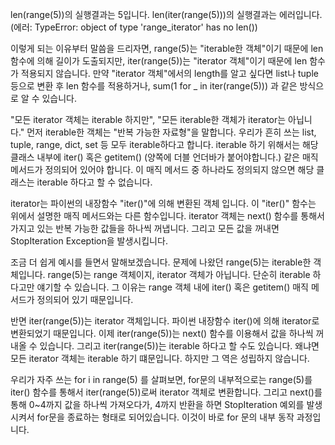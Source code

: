 len(range(5))의 실행결과는 5입니다.
len(iter(range(5)))의 실행결과는 에러입니다.
(에러: TypeError: object of type 'range_iterator' has no len())

이렇게 되는 이유부터 말씀을 드리자면, range(5)는 "iterable한 객체"이기 때문에 len 함수에 의해 길이가 도출되지만, iter(range(5))는 "iterator 객체"이기 때문에 len 함수가 적용되지 않습니다. 만약 "iterator 객체"에서의 length를 알고 싶다면 list나 tuple 등으로 변환 후 len 함수를 적용하거나, sum(1 for _ in iter(range(5))) 과 같은 방식으로 알 수 있습니다.

"모든 iterator 객체는 iterable 하지만", "모든 iterable한 객체가 iterator는 아닙니다."
먼저 iterable한 객체는 "반복 가능한 자료형"을 말합니다. 우리가 흔히 쓰는 list, tuple, range, dict, set 등 모두 iterable하다고 합니다. iterable 하기 위해서는 해당 클래스 내부에 iter() 혹은 getitem() (양쪽에 더블 언더바가 붙어야합니다.) 같은 매직 메서드가 정의되어 있어야 합니다. 이 매직 메서드 중 하나라도 정의되지 않으면 해당 클래스는 iterable 하다고 할 수 없습니다.

iterator는 파이썬의 내장함수 "iter()"에 의해 변환된 객체 입니다. 이 "iter()" 함수는 위에서 설명한 매직 메서드와는 다른 함수입니다. iterator 객체는 next() 함수를 통해서 가지고 있는 반복 가능한 값들을 하나씩 꺼냅니다. 그리고 모든 값을 꺼내면 StopIteration Exception을 발생시킵니다.

조금 더 쉽게 예시를 들면서 말해보겠습니다.
문제에 나왔던 range(5)는 iterable한 객체입니다. range(5)는 range 객체이지, iterator 객체가 아닙니다. 단순히 iterable 하다고만 얘기할 수 있습니다. 그 이유는 range 객체 내에 iter() 혹은 getitem() 매직 메서드가 정의되어 있기 때문입니다.

반면 iter(range(5))는 iterator 객체입니다. 파이썬 내장함수 iter()에 의해 iterator로 변환되었기 때문입니다. 이제 iter(range(5))는 next() 함수를 이용해서 값을 하나씩 꺼내올 수 있습니다. 그리고 iter(range(5))는 iterable 하다고 할 수도 있습니다. 왜냐면 모든 iterator 객체는 iterable 하기 떄문입니다. 하지만 그 역은 성립하지 않습니다.

우리가 자주 쓰는 for i in range(5) 를 살펴보면, for문의 내부적으로는 range(5)를 iter() 함수를 통해서 iter(range(5))로써 iterator 객체로 변환합니다. 그리고 next()를 통해 0~4까지 값을 하나씩 가져오다가, 4까지 반환을 하면 StopIteration 예외를 발생시켜서 for문을 종료하는 형태로 되어있습니다. 이것이 바로 for 문의 내부 동작 과정입니다.